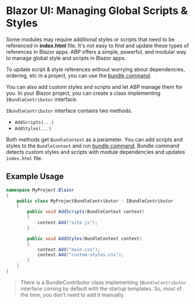 # Blazor UI: Managing Global Scripts & Styles

Some modules may require additional styles or scripts that need to be referenced in **index.html** file. It's not easy to find and update these types of references in Blazor apps. ABP offers a simple, powerful, and modular way to manage global style and scripts in Blazor apps.

To update script & style references without worrying about dependencies, ordering, etc in a project, you can use the [bundle command](../../CLI.md#bundle).

You can also add custom styles and scripts and let ABP manage them for you. In your Blazor project, you can create a class implementing `IBundleContributor` interface.

`IBundleContributor` interface contains two methods.

* `AddScripts(...)`
* `AddStyles(...)`

Both methods get `BundleContext` as a parameter. You can add scripts and styles to the `BundleContext` and run [bundle command](../../CLI.md#bundle). Bundle command detects custom styles and scripts with module dependencies and updates `index.html` file.

## Example Usage
```csharp
namespace MyProject.Blazor
{
    public class MyProjectBundleContributor : IBundleContributor
    {
        public void AddScripts(BundleContext context)
        {
            context.Add("site.js");
        }

        public void AddStyles(BundleContext context)
        {
            context.Add("main.css");
            context.Add("custom-styles.css");
        }
    }
}
```

> There is a BundleContributor class implementing `IBundleContributor` interface coming by default with the startup templates. So, most of the time, you don't need to add it manually.
